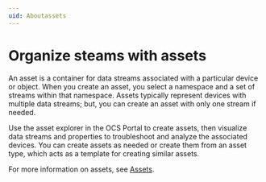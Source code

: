 ```yaml
---
uid: Aboutassets
---
```


# Organize steams with assets

An asset is a container for data streams associated with a particular device or object. When you create an asset, you select a namespace and a set of streams within that namespace. Assets typically represent devices with multiple data streams; but, you can create an asset with only one stream if needed.

Use the asset explorer in the OCS Portal to create assets, then visualize data streams and properties to troubleshoot and analyze the associated devices. You can create assets as needed or create them from an asset type, which acts as a template for creating similar assets.

For more information on assets, see [Assets](xref:WhatOCSdoes#assets).
